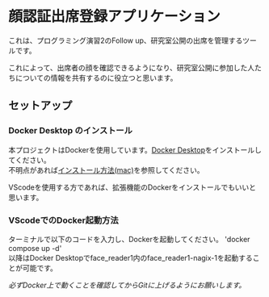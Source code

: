 # 顔認証出席登録アプリケーション
これは、プログラミング演習2のFollow up、研究室公開の出席を管理するツールです。

これによって、出席者の顔を確認できるようになり、研究室公開に参加した人たちについての情報を共有するのに役立つと思います。

## セットアップ

### Docker Desktop のインストール  
本プロジェクトはDockerを使用しています。[Docker Desktop](https://www.docker.com/ja-jp/products/docker-desktop/)をインストールしてください。  
不明点があれば[インストール方法(mac)](https://matsuand.github.io/docs.docker.jp.onthefly/desktop/mac/install/)を参照してください。  

VScodeを使用する方であれば、拡張機能のDockerをインストールでもいいと思います。

### VScodeでのDocker起動方法
ターミナルで以下のコードを入力し、Dockerを起動してください。
'docker compose up -d'  
以降はDocker Desktopでface_reader1内のface_reader1-nagix-1を起動することが可能です。

*必ずDocker上で動くことを確認してからGitに上げるようにお願いします。*
